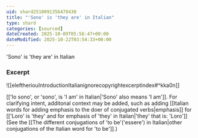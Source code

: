 ```yaml
---
uid: shard2510091356478430
title: "'Sono' is 'they are' in Italian"
type: shard
categories: [sourced]
dateCreated: 2025-10-09T05:56:47+00:00
dateModified: 2025-10-22T03:54:33+00:00
---
```

'Sono' is 'they are' in Italian
### Excerpt
![[eleftheriouIntroductionItalianignorecopyrightexcerptindex#^kka0n]]

[['Io sono', or 'sono', is 'I am' in Italian|'Sono' also means 'I am']]. For clarifying intent, additonal context may be added, such as adding [[Italian words for adding emphasis to the doer of conjugated verbs|emphasis]] for [['Loro' is 'they' and for emphasis of 'they' in Italian|'they' that is: 'Loro']]
 (See the [[The different conjugations of 'to be'('essere') in Italian|other conjugations of the Italian word for 'to be']].)